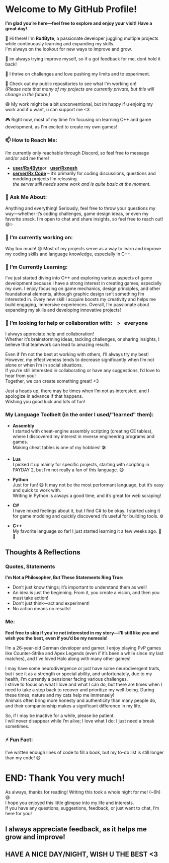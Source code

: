 # Welcome to My GitHub Profile!  
**I’m glad you’re here—feel free to explore and enjoy your visit! Have a great day!**

👋 Hi there! I'm **Rx4Byte**, a passionate developer juggling multiple projects while continuously learning and expanding my skills.  
 ​ ​ ​  ​ ​ ​ I'm always on the lookout for new ways to improve and grow.  

🌱 im always trying improve myself, so if u got feedback for me, dont hold it back!   

🚀 I thrive on challenges and love pushing my limits and to experiment.  

🔧 Check out my public repositories to see what I'm working on!  
 ​ ​ ​  ​ ​ ​ _(Please note that many of my projects are currently private, but this will change in the future.)_

😄 My work might be a bit unconventional, but im happy if u enjoing my work and if u want, u can support me <3  

🎮 Right now, most of my time I'm focusing on learning C++ and game development, as I'm excited to create my own games!


### 📫 How to Reach Me:
I’m currently only reachable through Discord, so feel free to message and/or add me there!  
* **[user/Rx4Byte](https://discordapp.com/users/1094084123020247050)** ​ ​ ​or ​ ​ **​[user/Rxnesh](https://discordapp.com/users/568808802913091596)**
* **[server/Rx Code](https://discord.gg/4UYxn9nGvH)** –  it’s primarily for coding discussions, questions and modding projects I’m releasing.  
                                                     _the server still needs some work and is quite basic at the moment._

### 💬 Ask Me About:
Anything and everything! Seriously, feel free to throw your questions my way—whether it’s coding challenges, game design ideas, or even my favorite snack. I’m open to chat and share insights, so feel free to reach out! 😄✨


### 🔭 I’m currently working on:
Way too much! 😄 Most of my projects serve as a way to learn and improve my coding skills and language knowledge, especially in C++.


### 🌱 I’m Currently Learning:
I’ve just started diving into C++ and exploring various aspects of game development because I have a strong interest in creating games, especially my own. I enjoy focusing on game mechanics, design principles, and other foundational elements, although graphic design isn’t something I’m interested in. Every new skill I acquire boosts my creativity and helps me build engaging, immersive experiences. Overall, I’m passionate about expanding my skills and developing innovative projects!

<!-- 👯 I’m looking to collaborate on -->
### 🤔 I’m looking for help or collaboration with: ​ ​ ​ > ​ ​ ​everyone
I always appreciate help and collaboration!  
Whether it’s brainstorming ideas, tackling challenges, or sharing insights, I believe that teamwork can lead to amazing results.
 
Even if I’m not the best at working with others, I’ll always try my best!  
However, my effectiveness tends to decrease significantly when I’m not alone or when I’m in social situations.  
If you’re still interested in collaborating or have any suggestions, I’d love to hear from you!  
Together, we can create something great! <3  

Just a heads up, there may be times when I’m not as interested, and I apologize in advance if that happens.  
Wishing you good luck and lots of fun!  

### My Language Toolbelt (in the order I used/"learned" them):
* **Assembly**  
    I started with cheat-engine assembly scripting (creating CE tables), where I discovered my interest in reverse engineering programs and games.  
    Making cheat tables is one of my hobbies! 🛠️

* **Lua**  
    I picked it up mainly for specific projects, starting with scripting in PAYDAY 2, but I’m not really a fan of this language. 😅

* **Python**  
    Just for fun! 😄 It may not be the most performant language, but it’s easy and quick to work with.  
    Writing in Python is always a good time, and it’s great for web scraping!

* **C#**  
    I have mixed feelings about it, but I find C# to be okay. I started using it for game modding and quickly discovered it’s useful for building tools. ⚙️

* **C++**  
    My favorite language so far! I just started learning it a few weeks ago. 🚀✨


## Thoughts & Reflections
### Quotes, Statements
**I’m Not a Philosopher, But These Statements Ring True:**
* Don’t just know things; it’s important to understand them as well!
* An idea is just the beginning. From it, you create a vision, and then you must take action!
* Don’t just think—act and experiment!
* No action means no results!


### Me:
**Feel free to skip if you're not interested in my story—I’ll still like you and wish you the best, even if you’d be my nemesis!**  

I’m a 26-year-old German developer and gamer. I enjoy playing PvP games like Counter-Strike and Apex Legends (even if it’s been a while since my last matches), and I’ve loved Halo along with many other games!

I may have some neurodivergence or just have some neurodivergent traits, but i see it as a strength or special ability, and unfortunately, due to my health, I’m currently a pensioner facing various challenges.  
I strive to focus on what I love and what I can do, but there are times when I need to take a step back to recover and prioritize my well-being.
During these times, nature and my cats help me immensely!  
Animals often bring more honesty and authenticity than many people do, and their companionship makes a significant difference in my life.

So, if I may be inactive for a while, please be patient.  
I will never disappear while I’m alive; I love what I do; I just need a break sometimes.


### ⚡ Fun Fact:
I’ve written enough lines of code to fill a book, but my to-do list is still longer than my code! 😄


# END: Thank You very much!  
As always, thanks for reading! Writing this took a whole night for me! (~6h)😅  
I hope you enjoyed this little glimpse into my life and interests.  
If you have any questions, suggestions, feedback, or just want to chat, I’m here for you!  

## I always appreciate feedback, as it helps me grow and improve!  
## HAVE A NICE DAY/NIGHT, WISH U THE BEST <3
